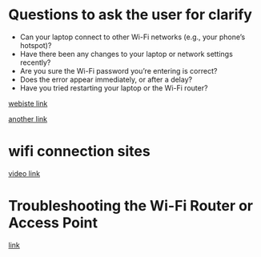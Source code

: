 # Questions to ask the user for clarify
- Can your laptop connect to other Wi-Fi networks (e.g., your phone’s hotspot)?
- Have there been any changes to your laptop or network settings recently?
- Are you sure the Wi-Fi password you’re entering is correct?
- Does the error appear immediately, or after a delay?
- Have you tried restarting your laptop or the Wi-Fi router?
  
[webiste link](https://support.microsoft.com/en-us/windows/connect-to-a-wi-fi-network-in-windows-1f881677-b569-0cd5-010d-e3cd3579d263)

  [another link](https://www.asurion.com/connect/tech-tips/laptop-wont-connect-wifi/)

  # wifi connection sites
  [video link](https://www.youtube.com/watch?v=Un-lieuCQBI)
  
  #  Troubleshooting the Wi-Fi Router or Access Point
  [link](https://www.youtube.com/watch?v=VQgmysuz8D8)
  
